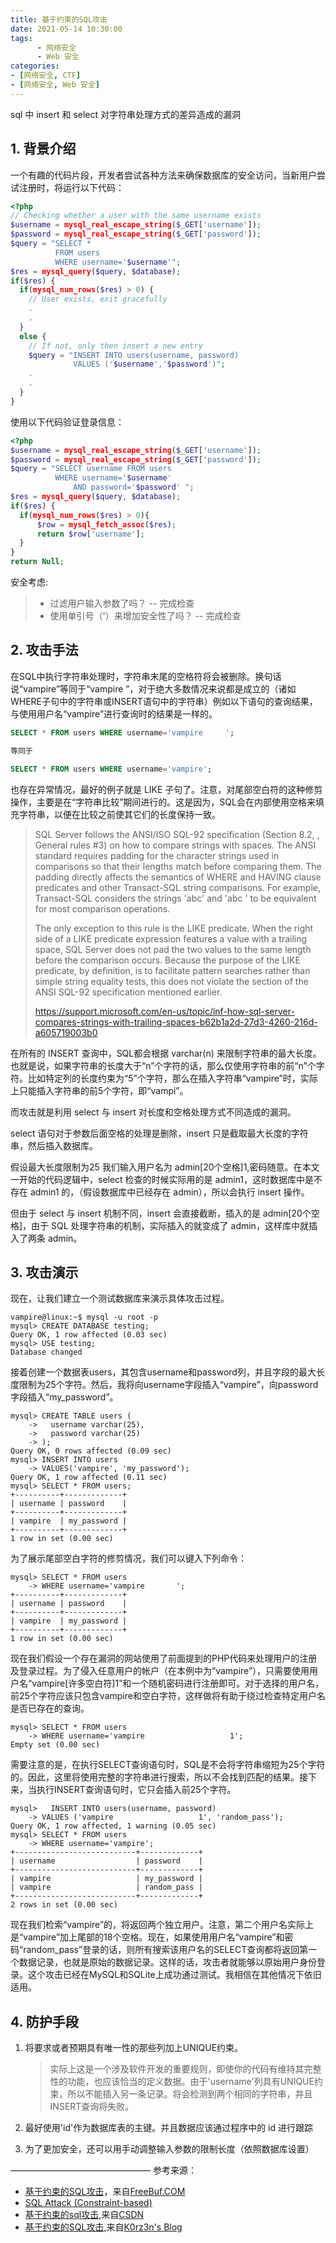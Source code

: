 ```yaml
---
title: 基于约束的SQL攻击
date: 2021-05-14 10:30:00
tags: 
      - 网络安全
      - Web 安全
categories: 
- [网络安全, CTF]
- [网络安全, Web 安全]
---
```


sql 中 insert 和 select 对字符串处理方式的差异造成的漏洞

<!--more-->

## 1. 背景介绍
一个有趣的代码片段，开发者尝试各种方法来确保数据库的安全访问，当新用户尝试注册时，将运行以下代码：
```php
<?php
// Checking whether a user with the same username exists
$username = mysql_real_escape_string($_GET['username']);
$password = mysql_real_escape_string($_GET['password']);
$query = "SELECT *
          FROM users
          WHERE username='$username'";
$res = mysql_query($query, $database);
if($res) {
  if(mysql_num_rows($res) > 0) {
    // User exists, exit gracefully
    .
    .
  }
  else {
    // If not, only then insert a new entry
    $query = "INSERT INTO users(username, password)
              VALUES ('$username','$password')";
    .
    .
  }
}
```

使用以下代码验证登录信息：
```php
<?php
$username = mysql_real_escape_string($_GET['username']);
$password = mysql_real_escape_string($_GET['password']);
$query = "SELECT username FROM users
          WHERE username='$username'
              AND password='$password' ";
$res = mysql_query($query, $database);
if($res) {
  if(mysql_num_rows($res) > 0){
      $row = mysql_fetch_assoc($res);
      return $row['username'];
  }
}
return Null;
```

安全考虑:
> - 过滤用户输入参数了吗？ -- 完成检查
> - 使用单引号（'）来增加安全性了吗？ -- 完成检查

## 2. 攻击手法
在SQL中执行字符串处理时，字符串末尾的空格符将会被删除。换句话说“vampire”等同于“vampire ”，对于绝大多数情况来说都是成立的（诸如WHERE子句中的字符串或INSERT语句中的字符串）例如以下语句的查询结果，与使用用户名“vampire”进行查询时的结果是一样的。
```sql
SELECT * FROM users WHERE username='vampire     ';

等同于

SELECT * FROM users WHERE username='vampire';
```

也存在异常情况，最好的例子就是 LIKE 子句了。注意，对尾部空白符的这种修剪操作，主要是在“字符串比较”期间进行的。这是因为，SQL会在内部使用空格来填充字符串，以便在比较之前使其它们的长度保持一致。

> SQL Server follows the ANSI/ISO SQL-92 specification (Section 8.2, <Comparison Predicate>, General rules #3) on how to compare strings with spaces. The ANSI standard requires padding for the character strings used in comparisons so that their lengths match before comparing them. The padding directly affects the semantics of WHERE and HAVING clause predicates and other Transact-SQL string comparisons. For example, Transact-SQL considers the strings 'abc' and 'abc ' to be equivalent for most comparison operations.
> 
> The only exception to this rule is the LIKE predicate. When the right side of a LIKE predicate expression features a value with a trailing space, SQL Server does not pad the two values to the same length before the comparison occurs. Because the purpose of the LIKE predicate, by definition, is to facilitate pattern searches rather than simple string equality tests, this does not violate the section of the ANSI SQL-92 specification mentioned earlier.
>
> https://support.microsoft.com/en-us/topic/inf-how-sql-server-compares-strings-with-trailing-spaces-b62b1a2d-27d3-4260-216d-a605719003b0

在所有的 INSERT 查询中，SQL都会根据 varchar(n) 来限制字符串的最大长度。也就是说，如果字符串的长度大于“n”个字符的话，那么仅使用字符串的前“n”个字符。比如特定列的长度约束为“5”个字符，那么在插入字符串“vampire”时，实际上只能插入字符串的前5个字符，即“vampi”。

而攻击就是利用 select 与 insert 对长度和空格处理方式不同造成的漏洞。

select 语句对于参数后面空格的处理是删除，insert 只是截取最大长度的字符串，然后插入数据库。

假设最大长度限制为25 我们输入用户名为 admin[20个空格]1,密码随意。在本文一开始的代码逻辑中，select 检查的时候实际用的是 admin1，这时数据库中是不存在 admin1 的，（假设数据库中已经存在 admin），所以会执行 insert 操作。

但由于 select 与 insert 机制不同，insert 会直接截断，插入的是 admin[20个空格]，由于 SQL 处理字符串的机制，实际插入的就变成了 admin，这样库中就插入了两条 admin。


## 3. 攻击演示
现在，让我们建立一个测试数据库来演示具体攻击过程。
```shell
vampire@linux:~$ mysql -u root -p
mysql> CREATE DATABASE testing;
Query OK, 1 row affected (0.03 sec)
mysql> USE testing;
Database changed
```

接着创建一个数据表users，其包含username和password列，并且字段的最大长度限制为25个字符。然后，我将向username字段插入“vampire”，向password字段插入“my_password”。
```shell
mysql> CREATE TABLE users (
    ->   username varchar(25),
    ->   password varchar(25)
    -> );
Query OK, 0 rows affected (0.09 sec)
mysql> INSERT INTO users
    -> VALUES('vampire', 'my_password');
Query OK, 1 row affected (0.11 sec)
mysql> SELECT * FROM users;
+----------+-------------+
| username | password    |
+----------+-------------+
| vampire  | my_password |
+----------+-------------+
1 row in set (0.00 sec)
```

为了展示尾部空白字符的修剪情况，我们可以键入下列命令：
```shell
mysql> SELECT * FROM users
    -> WHERE username='vampire       ';
+----------+-------------+
| username | password    |
+----------+-------------+
| vampire  | my_password |
+----------+-------------+
1 row in set (0.00 sec)
```

现在我们假设一个存在漏洞的网站使用了前面提到的PHP代码来处理用户的注册及登录过程。为了侵入任意用户的帐户（在本例中为“vampire”），只需要使用用户名“vampire[许多空白符]1”和一个随机密码进行注册即可。对于选择的用户名，前25个字符应该只包含vampire和空白字符，这样做将有助于绕过检查特定用户名是否已存在的查询。
```shell
mysql> SELECT * FROM users
    -> WHERE username='vampire                   1';
Empty set (0.00 sec)
```

需要注意的是，在执行SELECT查询语句时，SQL是不会将字符串缩短为25个字符的。因此，这里将使用完整的字符串进行搜索，所以不会找到匹配的结果。接下来，当执行INSERT查询语句时，它只会插入前25个字符。
```shell
mysql>   INSERT INTO users(username, password)
    -> VALUES ('vampire                   1', 'random_pass');
Query OK, 1 row affected, 1 warning (0.05 sec)
mysql> SELECT * FROM users
    -> WHERE username='vampire';
+---------------------------+-------------+
| username                  | password    |
+---------------------------+-------------+
| vampire                   | my_password |
| vampire                   | random_pass |
+---------------------------+-------------+
2 rows in set (0.00 sec)
```

现在我们检索“vampire”的，将返回两个独立用户。注意，第二个用户名实际上是“vampire”加上尾部的18个空格。现在，如果使用用户名“vampire”和密码“random_pass”登录的话，则所有搜索该用户名的SELECT查询都将返回第一个数据记录，也就是原始的数据记录。这样的话，攻击者就能够以原始用户身份登录。这个攻击已经在MySQL和SQLite上成功通过测试。我相信在其他情况下依旧适用。

## 4. 防护手段
1. 将要求或者预期具有唯一性的那些列加上UNIQUE约束。
   > 实际上这是一个涉及软件开发的重要规则，即使你的代码有维持其完整性的功能，也应该恰当的定义数据。由于'username'列具有UNIQUE约束，所以不能插入另一条记录。将会检测到两个相同的字符串，并且INSERT查询将失败。

2. 最好使用'id'作为数据库表的主键。并且数据应该通过程序中的 id 进行跟踪

3. 为了更加安全，还可以用手动调整输入参数的限制长度（依照数据库设置）

————————————————
参考来源：
- [基于约束的SQL攻击](https://www.freebuf.com/articles/web/124537.html)，来自[FreeBuf.COM](https://www.freebuf.com/)
- [SQL Attack (Constraint-based)](https://dhavalkapil.com/blogs/SQL-Attack-Constraint-Based/)
- [基于约束的sql攻击](https://blog.csdn.net/weixin_41489908/article/details/108481692),来自[CSDN](https://www.csdn.net/)
- [基于约束的SQL攻击](https://www.k0rz3n.com/2017/06/03/passsignup/),来自[K0rz3n's Blog](https://www.k0rz3n.com/)
